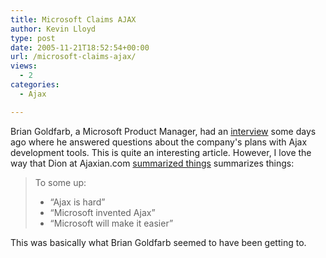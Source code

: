 ```yaml
---
title: Microsoft Claims AJAX
author: Kevin Lloyd
type: post
date: 2005-11-21T18:52:54+00:00
url: /microsoft-claims-ajax/
views:
  - 2
categories:
  - Ajax

---
```

Brian Goldfarb, a Microsoft Product Manager, had an [interview][1] some days ago where he answered questions about the company's plans with Ajax development tools. This is quite an interesting article. However, I love the way that Dion at Ajaxian.com [summarized things][2] summarizes things:

> To some up:
>
>   * &#8220;Ajax is hard&#8221;
>   * &#8220;Microsoft invented Ajax&#8221;
>   * &#8220;Microsoft will make it easier&#8221;

This was basically what Brian Goldfarb seemed to have been getting to.

 [1]: http://www.informationweek.com/story/showArticle.jhtml?articleID=174400424
 [2]: http://ajaxian.com/archives/2005/11/microsoft_touts.html